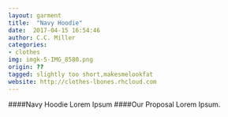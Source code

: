 ```yaml
---
layout: garment
title:  "Navy Hoodie"
date:  2017-04-15 16:54:46
author: C.C. Miller
categories:
- clothes
img: imgk-5-IMG_8580.png
origin: ??
tagged: slightly too short,makesmelookfat
website: http://clothes-lbones.rhcloud.com
---
```

####Navy Hoodie
Lorem Ipsum
####Our Proposal
Lorem Ipsum.